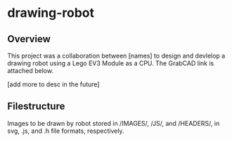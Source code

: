 # drawing-robot

## Overview

This project was a collaboration between [names] to design and devlelop a drawing robot using a Lego EV3 Module as a CPU. The GrabCAD link is attached below.

[add more to desc in the future]


## Filestructure

Images to be drawn by robot stored in /IMAGES/, /JS/, and /HEADERS/, in svg, .js, and .h file formats, respectively. 


